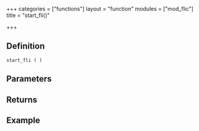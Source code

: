 +++
categories = ["functions"]
layout = "function"
modules = ["mod_flic"]
title = "start_fli()"

+++

## Definition

    start_fli ( )

## Parameters

## Returns

## Example
